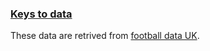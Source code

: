 ### [Keys to data](https://www.football-data.co.uk/notes.txt)

These data are retrived from [football data UK](https://www.football-data.co.uk/englandm.php). 
